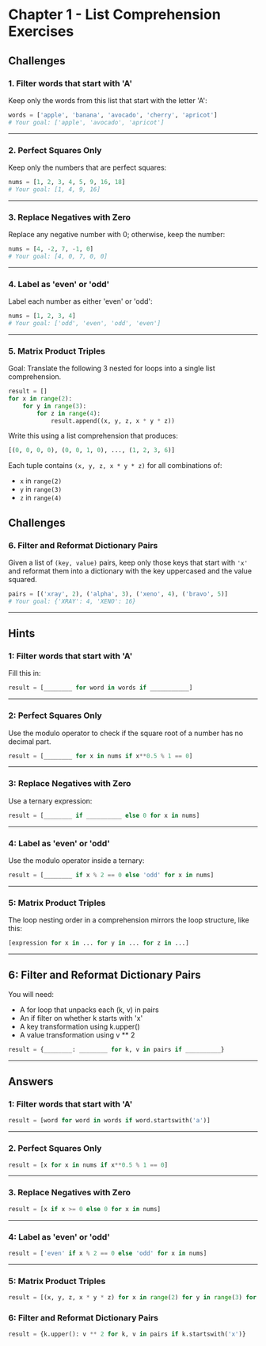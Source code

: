 # Chapter 1 - List Comprehension Exercises

## Challenges

### 1. Filter words that start with 'A'

Keep only the words from this list that start with the letter 'A':

```python
words = ['apple', 'banana', 'avocado', 'cherry', 'apricot']
# Your goal: ['apple', 'avocado', 'apricot']
````

---

### 2. Perfect Squares Only

Keep only the numbers that are perfect squares:

```python
nums = [1, 2, 3, 4, 5, 9, 16, 18]
# Your goal: [1, 4, 9, 16]
```

---

### 3. Replace Negatives with Zero

Replace any negative number with 0; otherwise, keep the number:

```python
nums = [4, -2, 7, -1, 0]
# Your goal: [4, 0, 7, 0, 0]
```

---

### 4. Label as 'even' or 'odd'

Label each number as either 'even' or 'odd':

```python
nums = [1, 2, 3, 4]
# Your goal: ['odd', 'even', 'odd', 'even']
```

---

### 5. Matrix Product Triples

Goal: Translate the following 3 nested for loops into a single list comprehension.

```python
result = []
for x in range(2):
    for y in range(3):
        for z in range(4):
            result.append((x, y, z, x * y * z))
```

Write this using a list comprehension that produces:

```python
[(0, 0, 0, 0), (0, 0, 1, 0), ..., (1, 2, 3, 6)]
```

Each tuple contains `(x, y, z, x * y * z)` for all combinations of:

* `x` in `range(2)`
* `y` in `range(3)`
* `z` in `range(4)`


## Challenges

### 6. Filter and Reformat Dictionary Pairs

Given a list of `(key, value)` pairs, keep only those keys that start with `'x'` and reformat them into a dictionary with the key uppercased and the value squared.

```python
pairs = [('xray', 2), ('alpha', 3), ('xeno', 4), ('bravo', 5)]
# Your goal: {'XRAY': 4, 'XENO': 16}
```

---

## Hints

### 1: Filter words that start with 'A'

Fill this in:

```python
result = [________ for word in words if ___________]
```

---

### 2: Perfect Squares Only

Use the modulo operator to check if the square root of a number has no decimal part.

```python
result = [________ for x in nums if x**0.5 % 1 == 0]
```

---

### 3: Replace Negatives with Zero

Use a ternary expression:

```python
result = [________ if __________ else 0 for x in nums]
```

---

### 4: Label as 'even' or 'odd'

Use the modulo operator inside a ternary:

```python
result = [________ if x % 2 == 0 else 'odd' for x in nums]
```

---

### 5: Matrix Product Triples

The loop nesting order in a comprehension mirrors the loop structure, like this:

```python
[expression for x in ... for y in ... for z in ...]
```

---

## 6: Filter and Reformat Dictionary Pairs

You will need:

- A for loop that unpacks each (k, v) in pairs
- An if filter on whether k starts with 'x'
- A key transformation using k.upper()
- A value transformation using v ** 2

```python
result = {________: ________ for k, v in pairs if __________}
```

---

## Answers

### 1: Filter words that start with 'A'

```python
result = [word for word in words if word.startswith('a')]
```

---

### 2. Perfect Squares Only

```python
result = [x for x in nums if x**0.5 % 1 == 0]
```

---

### 3. Replace Negatives with Zero

```python
result = [x if x >= 0 else 0 for x in nums]
```

---

### 4: Label as 'even' or 'odd'

```python
result = ['even' if x % 2 == 0 else 'odd' for x in nums]
```

---

### 5: Matrix Product Triples

```python
result = [(x, y, z, x * y * z) for x in range(2) for y in range(3) for z in range(4)]
```

### 6: Filter and Reformat Dictionary Pairs

```python
result = {k.upper(): v ** 2 for k, v in pairs if k.startswith('x')}
```
